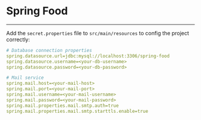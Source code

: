 # Spring Food
___
Add the `secret.properties` file to `src/main/resources` to config the project correctly:
```yml
# Database connection properties
spring.datasource.url=jdbc:mysql://localhost:3306/spring-food
spring.datasource.username=<your-db-username>
spring.datasource.password=<your-db-password>

# Mail service
spring.mail.host=<your-mail-host>
spring.mail.port=<your-mail-port>
spring.mail.username=<your-mail-username>
spring.mail.password=<your-mail-password>
spring.mail.properties.mail.smtp.auth=true
spring.mail.properties.mail.smtp.starttls.enable=true
```